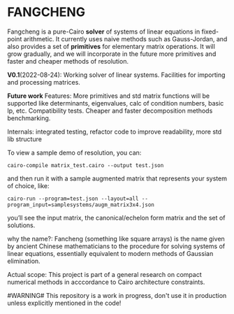 # FANGCHENG

Fangcheng is a pure-Cairo **solver** of systems of linear equations in fixed-point arithmetic. It currently uses naive methods such as Gauss-Jordan, and also provides a set of **primitives** for elementary matrix operations. It will grow gradually, and we will incorporate in the future more primitives and faster and cheaper methods of resolution.

**V0.1**(2022-08-24): Working solver of linear systems. Facilities for importing and processing matrices. 

**Future work**
Features: More primitives and std matrix functions will be supported like determinants, eigenvalues, calc of condition numbers, basic lp, etc. Compatibility tests. Cheaper and faster decomposition methods benchmarking. 

Internals: integrated testing, refactor code to improve readability, more std lib structure


To view a sample demo of resolution, you can:

`cairo-compile matrix_test.cairo --output test.json`


and then run it with a sample augmented matrix that represents your system of choice, like:

`cairo-run --program=test.json --layout=all --program_input=samplesystems/augm_matrix3x4.json`


you’ll see the input matrix, the canonical/echelon form matrix and the set of solutions.


why the name?: Fancheng (something like square arrays) is the name given by ancient Chinese mathematicians to the procedure for solving systems of linear equations, essentially equivalent to modern methods of Gaussian elimination.

Actual scope: This project is part of a general research on compact numerical methods in acccordance to Cairo architecture constraints.

#WARNING# This repository is a work in progress, don't use it in production unless explicitly mentioned in the code!
